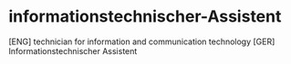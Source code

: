 # informationstechnischer-Assistent
[ENG] technician for information and communication technology [GER] Informationstechnischer Assistent
